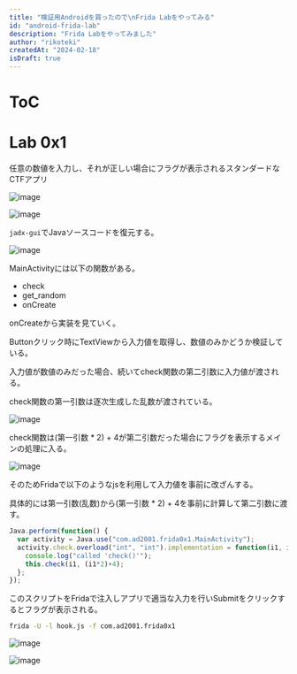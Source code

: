 ```yaml
---
title: "検証用Androidを買ったので\nFrida Labをやってみる"
id: "android-frida-lab"
description: "Frida Labをやってみました"
author: "rikoteki"
createdAt: "2024-02-18"
isDraft: true
---
```


# ToC

# Lab 0x1

任意の数値を入力し、それが正しい場合にフラグが表示されるスタンダードなCTFアプリ

![image](https://github.com/r1k0t3k1/note/assets/57973603/1da392dd-9e7d-4555-acef-6c36e59d6fcd)

![image](https://github.com/r1k0t3k1/note/assets/57973603/9923ab54-6587-4bca-bf20-7eca82ebc507)

`jadx-gui`でJavaソースコードを復元する。

![image](https://github.com/r1k0t3k1/note/assets/57973603/a1f569cf-e993-4b16-8a55-ce0ed58bea92)

MainActivityには以下の関数がある。

- check
- get_random
- onCreate

onCreateから実装を見ていく。

Buttonクリック時にTextViewから入力値を取得し、数値のみかどうか検証している。

入力値が数値のみだった場合、続いてcheck関数の第二引数に入力値が渡される。

check関数の第一引数は逐次生成した乱数が渡されている。

![image](https://github.com/r1k0t3k1/note/assets/57973603/84cb8d36-0da5-407d-a4bc-6e512b01e738)

check関数は(第一引数 * 2) + 4が第二引数だった場合にフラグを表示するメインの処理に入る。

![image](https://github.com/r1k0t3k1/note/assets/57973603/db221fe8-7320-430d-9796-2417e2c70d43)

そのためFridaで以下のようなjsを利用して入力値を事前に改ざんする。

具体的には第一引数(乱数)から(第一引数 * 2) + 4を事前に計算して第二引数に渡す。

```js
Java.perform(function() {
  var activity = Java.use("com.ad2001.frida0x1.MainActivity");
  activity.check.overload("int", "int").implementation = function(i1, i2) {
    console.log("called 'check()'");
    this.check(i1, (i1*2)+4);
  };
});
```

このスクリプトをFridaで注入しアプリで適当な入力を行いSubmitをクリックするとフラグが表示される。

```bash
frida -U -l hook.js -f com.ad2001.frida0x1
```

![image](https://github.com/r1k0t3k1/note/assets/57973603/7293f0f8-c86e-449f-b948-50d644b62407)


![image](https://github.com/r1k0t3k1/note/assets/57973603/8f06ce62-dcd7-4fc7-96a9-1fdd5891e057)

